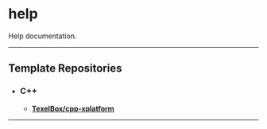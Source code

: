 # help
Help documentation.

---

## Template Repositories
- ### C++
  - **[TexelBox/cpp-xplatform](https://github.com/TexelBox/cpp-xplatform)**

---
